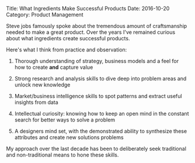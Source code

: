 Title: What Ingredients Make Successful Products
Date: 2016-10-20
Category: Product Management

Steve jobs famously spoke about the tremendous amount of craftsmanship needed to make a great product. Over the years I've remained curious about what ingredients create successful products. 

Here's what I think from practice and observation:

1. Thorough understanding of strategy, business models and a feel for how to create **and** capture value

2. Strong research and analysis skills to dive deep into problem areas and unlock new knowledge

3. Market/business intelligence skills to spot patterns and extract useful insights from data

4. Intellectual curiosity: knowing how to keep an open mind in the constant search for better ways to solve a problem

5. A designers mind set, with the demonstrated ability to synthesize these attributes and create new solutions problems

My approach over the last decade has been to deliberately seek traditional and non-traditional means to hone these skills. 
